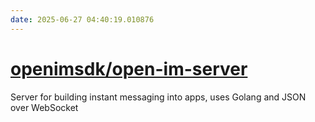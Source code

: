 ```yaml
---
date: 2025-06-27 04:40:19.010876
---
```


# [openimsdk/open-im-server](https://github.com/openimsdk/open-im-server)

Server for building instant messaging into apps, uses Golang and JSON over WebSocket